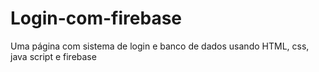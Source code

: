 # Login-com-firebase
Uma página com sistema de login e banco de dados usando HTML, css, java script e firebase
